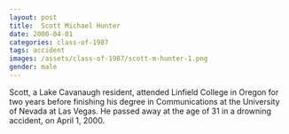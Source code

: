 ```yaml
---
layout: post
title:  Scott Michael Hunter
date: 2000-04-01
categories: class-of-1987
tags: accident
images: /assets/class-of-1987/scott-m-hunter-1.png
gender: male
---
```

Scott, a Lake Cavanaugh resident, attended Linfield College in Oregon for two years before finishing his degree in Communications at the University of Nevada at Las Vegas.  He passed away at the age of 31 in a drowning accident, on April 1, 2000.
